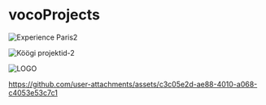 # vocoProjects

![Experience Paris2](https://github.com/user-attachments/assets/9b3976ba-619c-460d-a0d8-4d0266ec92d9)

![Köögi projektid-2](https://github.com/user-attachments/assets/4153b0cb-f8fb-4431-9f69-51c1ca7838bb)

![LOGO](https://github.com/user-attachments/assets/7f727ae2-b5a4-4c34-b4d9-625626015221)


https://github.com/user-attachments/assets/c3c05e2d-ae88-4010-a068-c4053e53c7c1

